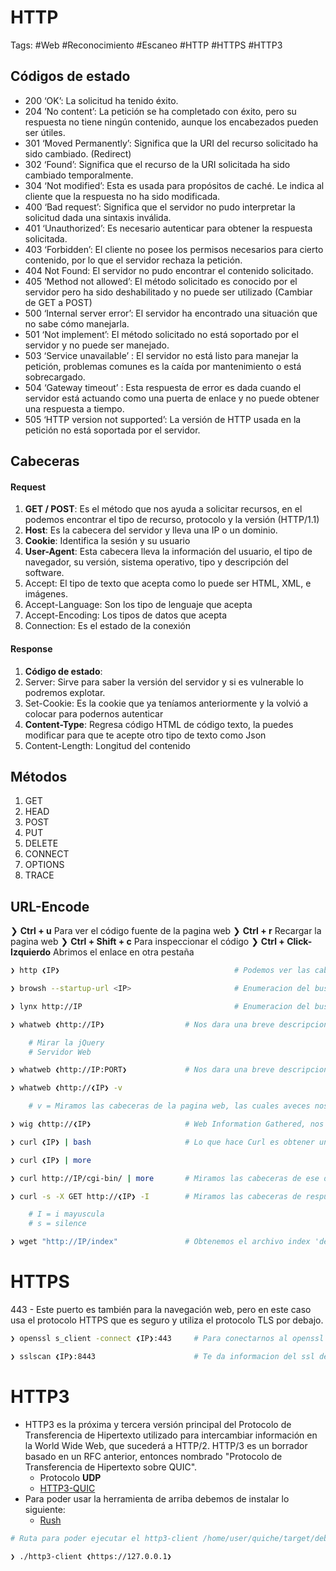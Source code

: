 # HTTP 

Tags: #Web #Reconocimiento #Escaneo  #HTTP #HTTPS  #HTTP3 

## Códigos de estado 

* 200 ‘OK’: La solicitud ha tenido éxito.
* 204 ’No content’: La petición se ha completado con éxito, pero su respuesta no tiene
ningún contenido, aunque los encabezados pueden ser útiles.
* 301 ‘Moved Permanently’: Significa que la URI del recurso solicitado ha sido cambiado.
(Redirect)
* 302 ‘Found’: Significa que el recurso de la URI solicitada ha sido cambiado temporalmente.
* 304 ‘Not modified’: Esta es usada para propósitos de caché. Le indica al cliente que la
respuesta no ha sido modificada.
* 400 ‘Bad request’: Significa que el servidor no pudo interpretar la solicitud dada una
sintaxis inválida.
* 401 ‘Unauthorized’: Es necesario autenticar para obtener la respuesta solicitada.
* 403 ‘Forbidden’: El cliente no posee los permisos necesarios para cierto contenido, por lo
que el servidor rechaza la petición.
* 404 Not Found: El servidor no pudo encontrar el contenido solicitado.
* 405 ‘Method not allowed’: El método solicitado es conocido por el servidor pero ha sido
deshabilitado y no puede ser utilizado (Cambiar de GET a POST)
* 500 ‘Internal server error’: El servidor ha encontrado una situación que no sabe cómo
manejarla.
* 501 ‘Not implement’: El método solicitado no está soportado por el servidor y no puede ser
manejado.
* 503 ‘Service unavailable’ : El servidor no está listo para manejar la petición, problemas
comunes es la caída por mantenimiento o está sobrecargado.
* 504 ‘Gateway timeout’ : Esta respuesta de error es dada cuando el servidor está actuando
como una puerta de enlace y no puede obtener una respuesta a tiempo.
* 505 ‘HTTP version not supported’: La versión de HTTP usada en la petición no está
soportada por el servidor.

## Cabeceras
#### Request

1. **GET / POST**: Es el método que nos ayuda a solicitar recursos, en el podemos encontrar el tipo
de recurso, protocolo y la versión (HTTP/1.1)
2. **Host**: Es la cabecera del servidor y lleva una IP o un dominio.
3. **Cookie**: Identifica la sesión y su usuario
4. **User-Agent**: Esta cabecera lleva la información del usuario, el tipo de navegador, su
versión, sistema operativo, tipo y descripción del software.
5. Accept: El tipo de texto que acepta como lo puede ser HTML, XML, e imágenes.
6. Accept-Language: Son los tipo de lenguaje que acepta
7. Accept-Encoding: Los tipos de datos que acepta
8. Connection: Es el estado de la conexión

#### Response 

1. **Código de estado**: 
2. Server: Sirve para saber la versión del servidor y si es vulnerable lo podremos explotar.
3. Set-Cookie: Es la cookie que ya teníamos anteriormente y la volvió a colocar para podernos
autenticar
4. **Content-Type**: Regresa código HTML de código texto, la puedes modificar para que te
acepte otro tipo de texto como Json
5. Content-Length: Longitud del contenido

## Métodos

1. GET
2. HEAD
3. POST
4. PUT
5. DELETE
6. CONNECT
7. OPTIONS
8. TRACE

## URL-Encode

❯ **Ctrl + u** Para ver el código fuente de la pagina web
❯ **Ctrl + r** Recargar la pagina web
❯ **Ctrl + Shift + c** Para inspeccionar el código 
❯ **Ctrl + Click-Izquierdo** Abrimos el enlace en otra pestaña

```bash
❯ http ❮IP❯                                       # Podemos ver las cabeceras 
```

```bash 
❯ browsh --startup-url <IP>                       # Enumeracion del buscador de un Apache en fomra de GUI
```

```bash 
❯ lynx http://IP                                  # Enumeracion del buscador en fomra de GUI
```

```bash
❯ whatweb ❮http://IP❯                  # Nos dara una breve descripcion del gestor de contenidos del puerto 80

	# Mirar la jQuery
	# Servidor Web
```

```bash
❯ whatweb ❮http://IP:PORT❯             # Nos dara una breve descripcion del gestor de contenidos por un puerto especifico
```

```bash
❯ whatweb ❮http://❮IP❯ -v

	# v = Miramos las cabeceras de la pagina web, las cuales aveces nos revelan cosas
```

```bash 
❯ wig ❮http://❮IP❯                     # Web Information Gathered, nos reporta las versiones de los servicios en la web
```

```bash
❯ curl ❮IP❯ | bash                     # Lo que hace Curl es obtener un index.html del servidor y despues con el bash haremos que nos interprete la data en bash

❯ curl ❮IP❯ | more       

❯ curl http://IP/cgi-bin/ | more       # Miramos las cabeceras de ese directorio
```

```bash
❯ curl -s -X GET http://❮IP❯ -I        # Miramos las cabeceras de respuesta de la pagina web 

	# I = i mayuscula
	# s = silence
```

```bash 
❯ wget "http://IP/index"               # Obtenemos el archivo index 'descargamos'
```

# HTTPS 
443 - Este puerto es también para la navegación web, pero en este caso usa el protocolo HTTPS que es seguro y utiliza el protocolo TLS por debajo.

```bash
❯ openssl s_client -connect ❮IP❯:443     # Para conectarnos al openssl e inspeccionar el certificado del puerto 443
```

```bash
❯ sslscan ❮IP❯:8443                      # Te da informacion del ssl de la maquina y si detecta alguna vulnerabilidad te la representa, podemos colocar el puerto si no es el comun 443
```

# HTTP3
* HTTP3 es la próxima y tercera versión principal del Protocolo de Transferencia de Hipertexto utilizado para intercambiar información en la World Wide Web, que sucederá a HTTP/2. HTTP/3 es un borrador basado en un RFC anterior, entonces nombrado "Protocolo de Transferencia de Hipertexto sobre QUIC". 
	* Protocolo **UDP**
	* [HTTP3-QUIC](https://github.com/cloudflare/quiche)
* Para poder usar la herramienta de arriba debemos de instalar lo siguiente:
	* [Rush](https://github.com/rust-lang/rustup/issues/686)

```bash
# Ruta para poder ejecutar el http3-client /home/user/quiche/target/debug/examples

❯ ./http3-client ❮https://127.0.0.1❯
```